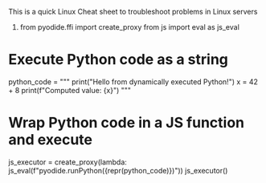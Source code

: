This is a quick Linux Cheat sheet to troubleshoot problems in Linux servers

1. from pyodide.ffi import create_proxy
from js import eval as js_eval

# Execute Python code as a string
python_code = """
print("Hello from dynamically executed Python!")
x = 42 + 8
print(f"Computed value: {x}")
"""

# Wrap Python code in a JS function and execute
js_executor = create_proxy(lambda: js_eval(f"pyodide.runPython({repr(python_code)})"))
js_executor()
